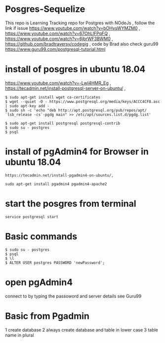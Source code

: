 # Posgres-Sequelize
This repo is Learning Tracking repo for Postgres with NOdeJs , follow the link if issue 
   https://www.youtube.com/watch?v=bOHysWYMZM0 ,
   https://www.youtube.com/watch?v=67OhLlFPqFQ ,
   https://www.youtube.com/watch?v=6jbrWF3BWM0 ,
   https://github.com/bradtraversy/codegig ,   code by Brad
    also check guru99
    https://www.guru99.com/postgresql-tutorial.html

# install of posgres in ubuntu 18.04
   https://www.youtube.com/watch?v=-LwI4HMR_Eg ,
   https://tecadmin.net/install-postgresql-server-on-ubuntu/ ,
    
    $ sudo apt-get install wget ca-certificates
    $ wget --quiet -O - https://www.postgresql.org/media/keys/ACCC4CF8.asc | sudo apt-key add -
    $ sudo sh -c 'echo "deb http://apt.postgresql.org/pub/repos/apt/ `lsb_release -cs`-pgdg main" >> /etc/apt/sources.list.d/pgdg.list'

    $ sudo apt-get install postgresql postgresql-contrib
    $ sudo su - postgres
    $ psql



# install of pgAdmin4 for Browser in ubuntu 18.04

    https://tecadmin.net/install-pgadmin4-on-ubuntu/,

    sudo apt-get install pgadmin4 pgadmin4-apache2


# start the posgres from terminal
    service postgresql start

# Basic commands
    $ sudo su - postgres
    $ psql
    $ \l
    $ ALTER USER postgres PASSWORD 'newPassword';

# open pgAdmin4

connect to by typing the passoword and server details
    see Guru99

# Basic from Pgadmin
1 create database
2 always create database and table in lower case
3 table name in plural

